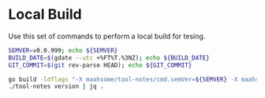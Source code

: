 # Local Build

Use this set of commands to perform a local build for tesing.

```bash
SEMVER=v0.0.999; echo ${SEMVER}
BUILD_DATE=$(gdate --utc +%FT%T.%3NZ); echo ${BUILD_DATE}
GIT_COMMIT=$(git rev-parse HEAD); echo ${GIT_COMMIT}

go build -ldflags "-X maahsome/tool-notes/cmd.semVer=${SEMVER} -X maahsome/tool-notes/cmd.buildDate=${BUILD_DATE} -X maahsome/tool-notes/cmd.gitCommit=${GIT_COMMIT} -X maahsome/tool-notes/cmd.gitRef=/refs/tags/${SEMVER}" && \
./tool-notes version | jq .
```

